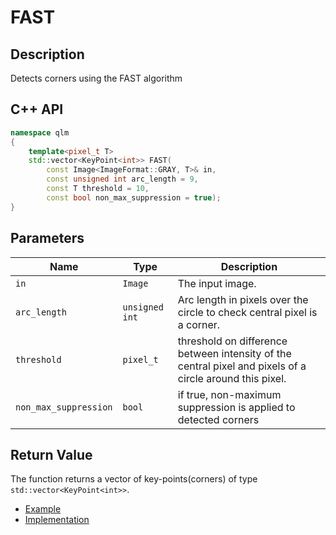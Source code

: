 # FAST

## Description
Detects corners using the FAST algorithm

## C++ API
```c++
namespace qlm
{
	template<pixel_t T>
	std::vector<KeyPoint<int>> FAST(
		const Image<ImageFormat::GRAY, T>& in,
		const unsigned int arc_length = 9,
		const T threshold = 10,
		const bool non_max_suppression = true);
}
```

## Parameters

| Name                  | Type          | Description                                                                                               |
|-----------------------|---------------|-----------------------------------------------------------------------------------------------------------|
| `in`                  | `Image`       | The input image.                                                                                          |
| `arc_length`          | `unsigned int`| Arc length in pixels over the circle to check central pixel is a corner.                                  |
| `threshold`           | `pixel_t`     | threshold on difference between intensity of the central pixel and pixels of a circle around this pixel.  |
| `non_max_suppression` | `bool`        | if true, non-maximum suppression is applied to detected corners										    |


## Return Value
The function returns a vector of key-points(corners) of type `std::vector<KeyPoint<int>>`.

* [Example](../../../Examples/Features%20Detection/FAST)
* [Implementation](../../../../code/FAST.cpp)
